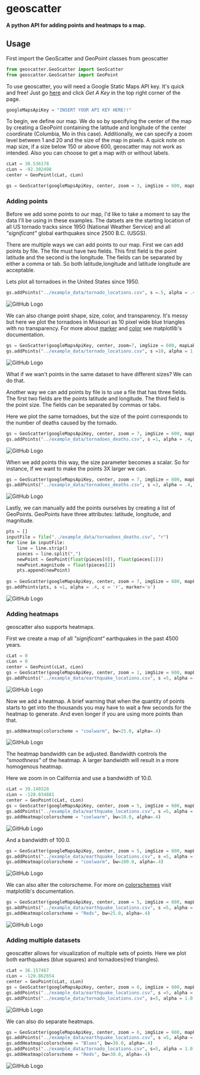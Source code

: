 # geoscatter

**A python API for adding points and heatmaps to a map.**

## Usage

First import the GeoScatter and GeoPoint classes from geoscatter

```python
from geoscatter.GeoScatter import GeoScatter
from geoscatter.GeoScatter import GeoPoint
```

To use geoscatter, you will need a Google Static Maps API key.  It's quick and free!  Just go [here](https://developers.google.com/maps/documentation/static-maps/) and click *Get A Key* in the top right corner of the page. 
```python
googleMapsApiKey = "INSERT YOUR API KEY HERE!!"
```

To begin, we define our map.  We do so by specifying the center of the map by creating a GeoPoint containing the latitude and longitude of the center coordinate (Columbia, Mo in this case).  Additionally, we can specify a zoom level between 1 and 20 and the size of the map in pixels.  A quick note on map size, if a size below 150 or above 600, geoscatter may not work as intended. Also you can choose to get a map with or without labels.   
```python
cLat = 38.536178
cLon = -92.302498
center = GeoPoint(cLat, cLon)

gs = GeoScatter(googleMapsApiKey, center, zoom = 3, imgSize = 600, mapLabels=False)
```

### Adding points

Before we add some points to our map, I'd like to take a moment to say the data I'll be using in these examples.  The datsets are the starting location of all US tornado tracks since 1950 (National Weather Service) and all *"significant"* global earthquakes since 2500 B.C. (USGS). 

There are multiple ways we can add points to our map.  First we can add points by file.  The file must have two fields.  This first field is the point latitude and the second is the longitude.  The fields can be separated by either a comma or tab.  So both latitude,longitude and latitude	longitude are acceptable. 

Lets plot all tornadoes in the United States since 1950. 
```python
gs.addPoints("../example_data/tornado_locations.csv", s =.5, alpha = .4, c = 'r', marker='o')
```
![GitHub Logo](/images/tornadoes/all_tornadoes.png)

We can also change point shape, size, color, and transparency.  It's messy but here we plot the tornadoes in Missouri as 10 pixel wide blue triangles with no transparency.  For more about [marker](http://matplotlib.org/api/markers_api.html) and [color](https://matplotlib.org/api/colors_api.html) see matplotlib's documentation.
```python
gs = GeoScatter(googleMapsApiKey, center, zoom=7, imgSize = 600, mapLabels=False)
gs.addPoints("../example_data/tornado_locations.csv", s =10, alpha = 1.0, c = 'b', marker='v')
```
![GitHub Logo](/images/tornadoes/missouri_tornadoes_notransparency.png)

What if we wan't points in the same dataset to have different sizes?  We can do that.  

Another way we can add points by file is to use a file that has three fields.  The first two fields are the points latitude and longitude.  The third field is the point size.  The fields can be separated by commas or tabs. 

Here we plot the same tornadoes, but the size of the point corresponds to the number of deaths caused by the tornado.  
```python
gs = GeoScatter(googleMapsApiKey, center, zoom = 7, imgSize = 600, mapLabels=False)
gs.addPoints("../example_data/tornadoes_deaths.csv", s =1, alpha = .4, c = 'r', marker='o')
```
![GitHub Logo](/images/tornadoes/missouri_tornadoes_deaths.png)

When we add points this way, the size parameter becomes a scalar.  So for instance, if we want to make the points 3X larger we can. 

```python 
gs = GeoScatter(googleMapsApiKey, center, zoom = 7, imgSize = 600, mapLabels=False)
gs.addPoints("../example_data/tornadoes_deaths.csv", s =3, alpha = .4, c = 'r', marker='o')
```
![GitHub Logo](/images/tornadoes/missouri_tornadoes_deaths_s3.png)

Lastly, we can manually add the points ourselves by creating a list of GeoPoints. GeoPoints have three attributes: latitude, longitude, and magnitude.  

```python
pts = []
inputFile = file("../example_data/tornadoes_deaths.csv", "r")
for line in inputFile: 
    line = line.strip()
    pieces = line.split(",")
    newPoint = GeoPoint(float(pieces[0]), float(pieces[1]))
    newPoint.magnitude = float(pieces[2])
    pts.append(newPoint)
    
gs = GeoScatter(googleMapsApiKey, center, zoom = 7, imgSize = 600, mapLabels=True)
gs.addPoints(pts, s =1, alpha = .4, c = 'r', marker='o')
```
![GitHub Logo](/images/tornadoes/missouri_tornadoes_deaths.png)


### Adding heatmaps

geoscatter also supports heatmaps.  

First we create a map of all *"significant"* earthquakes in the past 4500 years.  

```python
cLat = 0
cLon = 0
center = GeoPoint(cLat, cLon)
gs = GeoScatter(googleMapsApiKey, center, zoom = 1, imgSize = 600, mapLabels=False)
gs.addPoints("../example_data/earthquake_locations.csv", s =5, alpha = 1.0, c = '#FFFF00', marker='s')
```
![GitHub Logo](/images/earthquakes/all_earthquakes.png)

Now we add a heatmap.  A brief warning that when the quantity of points starts to get into the thousands you may have to wait a few seconds for the heatmap to generate.  And even longer if you are using more points than that. 
```python
gs.addHeatmap(colorscheme = "coolwarm", bw=25.0, alpha=.4)
```
![GitHub Logo](/images/earthquakes/all_earthquakes_heatmap.png)

The heatmap bandwidth can be adjusted. Bandwidth controls the *"smoothness"* of the heatmap.  A larger bandwidth will result in a more homogenous heatmap.  

Here we zoom in on California and use a bandwidth of 10.0. 

```python
cLat = 39.140328
cLon = -120.034881
center = GeoPoint(cLat, cLon)
gs = GeoScatter(googleMapsApiKey, center, zoom = 5, imgSize = 600, mapLabels=False)
gs.addPoints("../example_data/earthquake_locations.csv", s =5, alpha = 1.0, c = '#FFFF00', marker='s')
gs.addHeatmap(colorscheme = "coolwarm", bw=10.0, alpha=.4)
```
![GitHub Logo](/images/earthquakes/california_earthquakes_heatmap_bw10.png)

And a bandwidth of 100.0. 

```python
gs = GeoScatter(googleMapsApiKey, center, zoom = 5, imgSize = 600, mapLabels=False)
gs.addPoints("../example_data/earthquake_locations.csv", s =5, alpha = 1.0, c = '#FFFF00', marker='s')
gs.addHeatmap(colorscheme = "coolwarm", bw=100.0, alpha=.4)
```
![GitHub Logo](/images/earthquakes/california_earthquakes_heatmap_bw100.png)

We can also alter the colorscheme. For more on [colorschemes](http://matplotlib.org/examples/color/colormaps_reference.html) visit matplotlib's documentation. 

```python
gs = GeoScatter(googleMapsApiKey, center, zoom = 5, imgSize = 600, mapLabels=False)
gs.addPoints("../example_data/earthquake_locations.csv", s =5, alpha = 1.0, c = '#FFFF00', marker='s')
gs.addHeatmap(colorscheme = "Reds", bw=25.0, alpha=.4)
```
![GitHub Logo](/images/earthquakes/california_earthquake_heatmap_reds.png)

### Adding multiple datasets

geoscatter allows for visualization of multiple sets of points.  Here we plot both earthquakes (blue squares) and tornadoes(red triangles).  

```python 
cLat = 36.157467
cLon = -120.862654
center = GeoPoint(cLat, cLon)
gs = GeoScatter(googleMapsApiKey, center, zoom = 6, imgSize = 600, mapLabels=False)
gs.addPoints("../example_data/earthquake_locations.csv", s =5, alpha = 1.0, c = 'b', marker='s')
gs.addPoints("../example_data/tornado_locations.csv", s=5, alpha = 1.0, c = 'r', marker='v')
```
![GitHub Logo](/images/earthquakes/california_earthquakes_tornadoes.png)

We can also do separate heatmaps. 

```python
gs = GeoScatter(googleMapsApiKey, center, zoom = 6, imgSize = 600, mapLabels=False)
gs.addPoints("../example_data/earthquake_locations.csv", s =5, alpha = 1.0, c = 'b', marker='s')
gs.addHeatmap(colorscheme = "Blues", bw=30.0, alpha=.4)
gs.addPoints("../example_data/tornado_locations.csv", s=5, alpha = 1.0, c = 'r', marker='v')
gs.addHeatmap(colorscheme = "Reds", bw=30.0, alpha=.4)
```
![GitHub Logo](/images/earthquakes/california_earthquakes_tornadoes_heatmap.png)

